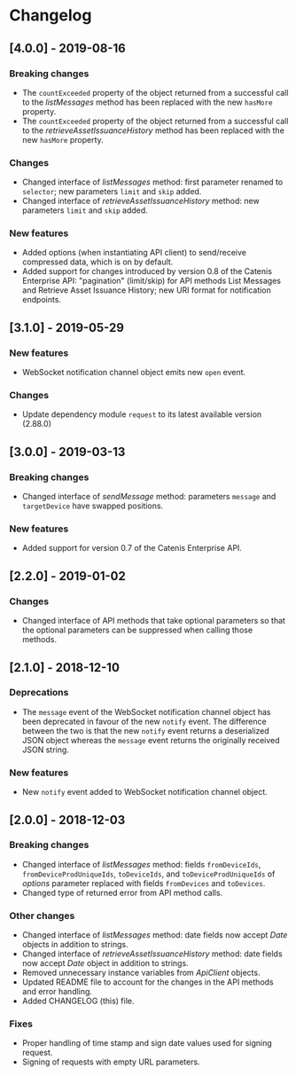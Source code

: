 # Changelog

## [4.0.0] - 2019-08-16

### Breaking changes
- The `countExceeded` property of the object returned from a successful call to the *listMessages* method has been
 replaced with the new `hasMore` property.
- The `countExceeded` property of the object returned from a successful call to the *retrieveAssetIssuanceHistory*
 method has been replaced with the new `hasMore` property.

### Changes
- Changed interface of *listMessages* method: first parameter renamed to `selector`; new parameters `limit` and `skip` added.
- Changed interface of *retrieveAssetIssuanceHistory* method: new parameters `limit` and `skip` added.

### New features
- Added options (when instantiating API client) to send/receive compressed data, which is on by default.
- Added support for changes introduced by version 0.8 of the Catenis Enterprise API: "pagination" (limit/skip) for API
 methods List Messages and Retrieve Asset Issuance History; new URI format for notification endpoints.

## [3.1.0] - 2019-05-29

### New features
- WebSocket notification channel object emits new `open` event.

### Changes
- Update dependency module `request` to its latest available version (2.88.0)

## [3.0.0] - 2019-03-13

### Breaking changes
- Changed interface of *sendMessage* method: parameters `message` and `targetDevice` have swapped positions.

### New features
- Added support for version 0.7 of the Catenis Enterprise API.

## [2.2.0] - 2019-01-02

### Changes
- Changed interface of API methods that take optional parameters so that the optional parameters can be suppressed when
 calling those methods.

## [2.1.0] - 2018-12-10

### Deprecations
- The `message` event of the WebSocket notification channel object has been deprecated in favour of the new `notify`
 event. The difference between the two is that the new `notify` event returns a deserialized JSON object whereas the
 `message` event returns the originally received JSON string.

### New features
- New `notify` event added to WebSocket notification channel object.

## [2.0.0] - 2018-12-03

### Breaking changes
- Changed interface of *listMessages* method: fields `fromDeviceIds`, `fromDeviceProdUniqueIds`, `toDeviceIds`,
 and `toDeviceProdUniqueIds` of *options* parameter replaced with fields `fromDevices` and `toDevices`.
- Changed type of returned error from API method calls.

### Other changes
- Changed interface of *listMessages* method: date fields now accept *Date* objects in addition to strings.
- Changed interface of *retrieveAssetIssuanceHistory* method: date fields now accept *Date* object in addition to
 strings.
- Removed unnecessary instance variables from *ApiClient* objects.
- Updated README file to account for the changes in the API methods and error handling.
- Added CHANGELOG (this) file.

### Fixes
- Proper handling of time stamp and sign date values used for signing request.
- Signing of requests with empty URL parameters.
